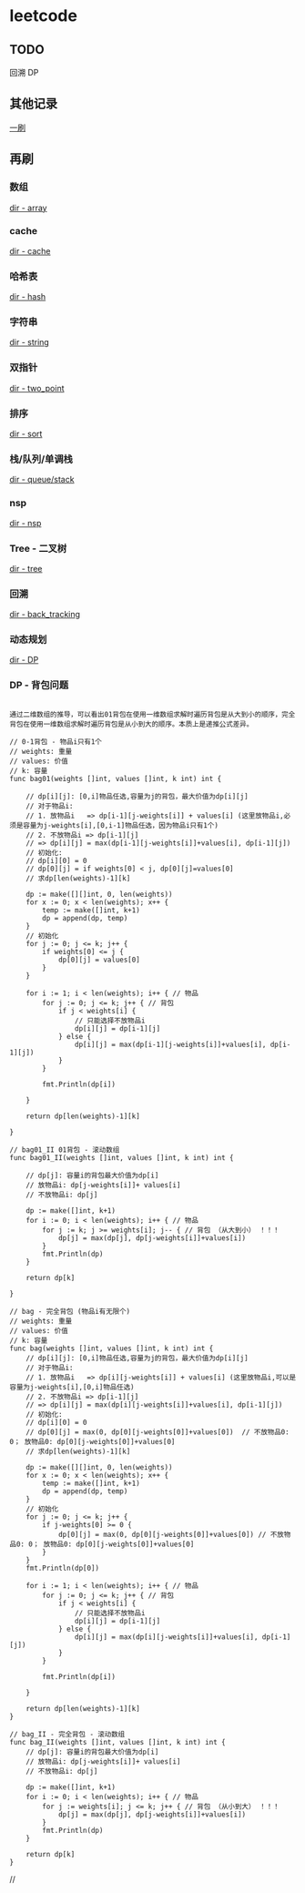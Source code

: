 # leetcode

## TODO
回溯
DP

## 其他记录
[一刷](https://github.com/Amat-pro/cargo_demo/blob/develop/leetcode/index.md)

## 再刷
### 数组
[dir - array](./src/leetcode_rs/array/array.go)

### cache
[dir - cache](./src/leetcode_rs/cache/lru_cache.go)

### 哈希表
[dir - hash](./src/leetcode_rs/hash/hash.go)

### 字符串
[dir - string](./src/leetcode_rs/string/string.go)

### 双指针
[dir - two_point](./src/leetcode_rs/two_point/twp_point.go)

### 排序
[dir - sort](./src/leetcode_rs/sort/mod.rs)

### 栈/队列/单调栈
[dir - queue/stack](./src/leetcode_rs/queue_stack/queue_stack.go)

### nsp
[dir - nsp](./src/nsp/nsp.go)

### Tree - 二叉树
[dir - tree](./src/leetcode_rs/tree/tree.go)

### 回溯
[dir - back_tracking](./src/leetcode_rs/back_tracking/back_tracking.go)

### 动态规划
[dir - DP](./src/leetcode_rs/dp/dp.go)

### DP - 背包问题
```

通过二维数组的推导，可以看出01背包在使用一维数组求解时遍历背包是从大到小的顺序，完全背包在使用一维数组求解时遍历背包是从小到大的顺序。本质上是递推公式差异。

// 0-1背包 - 物品i只有1个
// weights: 重量
// values: 价值
// k: 容量
func bag01(weights []int, values []int, k int) int {

	// dp[i][j]: [0,i]物品任选,容量为j的背包，最大价值为dp[i][j]
	// 对于物品i:
	// 1. 放物品i   => dp[i-1][j-weights[i]] + values[i] (这里放物品i,必须是容量为j-weights[i],[0,i-1]物品任选，因为物品i只有1个)
	// 2. 不放物品i => dp[i-1][j]
	// => dp[i][j] = max(dp[i-1][j-weights[i]]+values[i], dp[i-1][j])
	// 初始化:
	// dp[i][0] = 0
	// dp[0][j] = if weights[0] < j, dp[0][j]=values[0]
	// 求dp[len(weights)-1][k]

	dp := make([][]int, 0, len(weights))
	for x := 0; x < len(weights); x++ {
		temp := make([]int, k+1)
		dp = append(dp, temp)
	}
	// 初始化
	for j := 0; j <= k; j++ {
		if weights[0] <= j {
			dp[0][j] = values[0]
		}
	}

	for i := 1; i < len(weights); i++ { // 物品
		for j := 0; j <= k; j++ { // 背包
			if j < weights[i] {
				// 只能选择不放物品i
				dp[i][j] = dp[i-1][j]
			} else {
				dp[i][j] = max(dp[i-1][j-weights[i]]+values[i], dp[i-1][j])
			}
		}

		fmt.Println(dp[i])

	}

	return dp[len(weights)-1][k]

}

// bag01_II 01背包 - 滚动数组
func bag01_II(weights []int, values []int, k int) int {

	// dp[j]: 容量i的背包最大价值为dp[i]
	// 放物品i: dp[j-weights[i]]+ values[i]
	// 不放物品i: dp[j]

	dp := make([]int, k+1)
	for i := 0; i < len(weights); i++ { // 物品
		for j := k; j >= weights[i]; j-- { // 背包 （从大到小） ！！！
			dp[j] = max(dp[j], dp[j-weights[i]]+values[i])
		}
		fmt.Println(dp)
	}

	return dp[k]

}

// bag - 完全背包 (物品i有无限个)
// weights: 重量
// values: 价值
// k: 容量
func bag(weights []int, values []int, k int) int {
	// dp[i][j]: [0,i]物品任选,容量为j的背包，最大价值为dp[i][j]
	// 对于物品i:
	// 1. 放物品i   => dp[i][j-weights[i]] + values[i] (这里放物品i,可以是容量为j-weights[i],[0,i]物品任选)
	// 2. 不放物品i => dp[i-1][j]
	// => dp[i][j] = max(dp[i][j-weights[i]]+values[i], dp[i-1][j])
	// 初始化:
	// dp[i][0] = 0
	// dp[0][j] = max(0, dp[0][j-weights[0]]+values[0])  // 不放物品0: 0； 放物品0: dp[0][j-weights[0]]+values[0]
	// 求dp[len(weights)-1][k]

	dp := make([][]int, 0, len(weights))
	for x := 0; x < len(weights); x++ {
		temp := make([]int, k+1)
		dp = append(dp, temp)
	}
	// 初始化
	for j := 0; j <= k; j++ {
		if j-weights[0] >= 0 {
			dp[0][j] = max(0, dp[0][j-weights[0]]+values[0]) // 不放物品0: 0； 放物品0: dp[0][j-weights[0]]+values[0]
		}
	}
	fmt.Println(dp[0])

	for i := 1; i < len(weights); i++ { // 物品
		for j := 0; j <= k; j++ { // 背包
			if j < weights[i] {
				// 只能选择不放物品i
				dp[i][j] = dp[i-1][j]
			} else {
				dp[i][j] = max(dp[i][j-weights[i]]+values[i], dp[i-1][j])
			}
		}

		fmt.Println(dp[i])

	}

	return dp[len(weights)-1][k]
}

// bag_II - 完全背包 - 滚动数组
func bag_II(weights []int, values []int, k int) int {
	// dp[j]: 容量i的背包最大价值为dp[i]
	// 放物品i: dp[j-weights[i]]+ values[i]
	// 不放物品i: dp[j]

	dp := make([]int, k+1)
	for i := 0; i < len(weights); i++ { // 物品
		for j := weights[i]; j <= k; j++ { // 背包 （从小到大） ！！！
			dp[j] = max(dp[j], dp[j-weights[i]]+values[i])
		}
		fmt.Println(dp)
	}

	return dp[k]
}
```

//